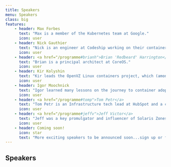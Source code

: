 ```yaml
---
title: Speakers
menu: Speakers
class: big
features:
    - header: Max Forbes
      text: "Max is a member of the Kubernetes team at Google."
      icon: user
    - header: Nick Gauthier
      text: "Nick is an engineer at Codeship working on their container-based Continuous Integration and Delivery platform."
      icon: user
    - header: <a href="/programme#brianh">Brian 'Redbeard' Harrington</a>
      text: "Brian is a principal architect at CoreOS."
      icon: user
    - header: Kir Kolyshin
      text: "Kir leads the OpenVZ Linux containers project, which (amongst other things) is the biggest contributor to LXC."
      icon: user
    - header: Igor Moochnick
      text: "Igor learned many lessons on the journey to container adoption in the enterprise."
      icon: user
    - header: <a href="/programme#tomp">Tom Petr</a>
      text: "Tom Petr is an Infrastructure tech lead at HubSpot and a contributor to Singularity, an open-source Mesos scheduling framework."
      icon: user
    - header: <a href="/programme#jeffv">Jeff Victor</a>
      text: "Jeff was a key promulgator and influencer of Solaris Zones and has more than a decade of experience with OS virtualization and containers."
      icon: user
    - header: Coming soon!
      icon: star
      text: "More exciting speakers to be announced soon...sign up or follow @DynInfraDays for details"
---
```


## Speakers
